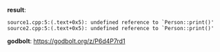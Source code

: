 **result**:
```
source1.cpp:5:(.text+0x5): undefined reference to `Person::print()'
source2.cpp:5:(.text+0x5): undefined reference to `Person::print()'
```
**godbolt**: https://godbolt.org/z/P6d4P7rd1

